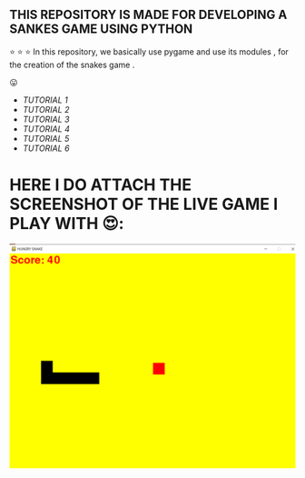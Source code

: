 ## THIS REPOSITORY IS MADE FOR DEVELOPING A SANKES GAME USING PYTHON
:star: :star: :star:
In this repository, we basically use pygame and use its modules , for the creation of the snakes game .


 😛 
* *TUTORIAL 1*
* *TUTORIAL 2*
* *TUTORIAL 3*
* *TUTORIAL 4*
* *TUTORIAL 5*
* *TUTORIAL 6*

#  HERE I DO ATTACH THE SCREENSHOT OF THE LIVE GAME I PLAY WITH  :heart_eyes::

![alt text](PIC1.png)

